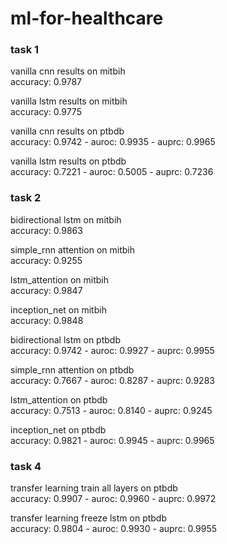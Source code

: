 # ml-for-healthcare

### task 1

vanilla cnn results on mitbih\
accuracy: 0.9787

vanilla lstm results on mitbih\
accuracy: 0.9775

vanilla cnn results on ptbdb\
accuracy: 0.9742 - auroc: 0.9935 - auprc: 0.9965

vanilla lstm results on ptbdb\
accuracy: 0.7221 - auroc: 0.5005 - auprc: 0.7236

### task 2

bidirectional lstm on mitbih\
accuracy: 0.9863

simple_rnn attention on mitbih\
accuracy: 0.9255

lstm_attention on mitbih\
accuracy: 0.9847

inception_net on mitbih\
accuracy: 0.9848

bidirectional lstm on ptbdb\
accuracy: 0.9742 - auroc: 0.9927 - auprc: 0.9955

simple_rnn attention on ptbdb\
accuracy: 0.7667 - auroc: 0.8287 - auprc: 0.9283

lstm_attention on ptbdb\
accuracy: 0.7513 - auroc: 0.8140 - auprc: 0.9245

inception_net on ptbdb\
accuracy: 0.9821 - auroc: 0.9945 - auprc: 0.9965


### task 4

transfer learning train all layers on ptbdb\
accuracy: 0.9907 - auroc: 0.9960 - auprc: 0.9972

transfer learning freeze lstm on ptbdb\
accuracy: 0.9804 - auroc: 0.9930 - auprc: 0.9955
